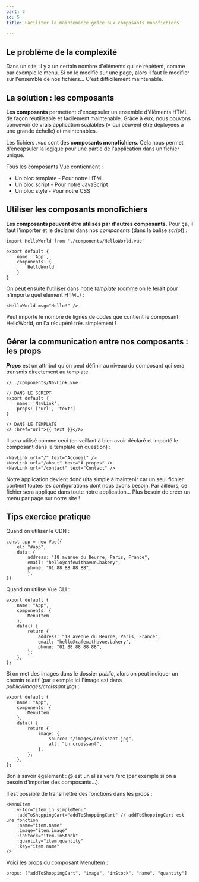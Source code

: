 ```yaml
---
part: 2
id: 5
title: Faciliter la maintenance grâce aux composants monofichiers

---
```

## Le problème de la complexité

Dans un site, il y a un certain nombre d'éléments qui se répètent, comme par exemple le menu. Si on le modifie sur une page, alors il faut le modifier sur l'ensemble de nos fichiers... C'est difficilement maintenable.

## La solution : les composants

**Les composants** permettent d'encapsuler un ensemble d'éléments HTML, de façon réutilisable et facilement maintenable. Grâce à eux, nous pouvons concevoir de vrais application scalables (= qui peuvent être déployées à une grande échelle) et maintenables.

Les fichiers _.vue_ sont des **composants monofichiers**. Cela nous permet d'encapsuler la logique pour une partie de l'application dans un fichier unique.

Tous les composants Vue contiennent :

* Un bloc template - Pour notre HTML
* Un bloc script - Pour notre JavaScript
* Un bloc style - Pour notre CSS

## Utiliser les composants monofichiers

**Les composants peuvent être utilisés par d'autres composants.** Pour ça, il faut l'importer et le déclarer dans nos _components_ (dans la balise _script_) :

    import HelloWorld from './components/HelloWorld.vue'
    
    export default {
        name: 'App',
        components: {
            HelloWorld
        }
    }

On peut ensuite l'utiliser dans notre _template_ (comme on le ferait pour n'importe quel élément HTML) :

    <HelloWorld msg="Hello!" />

Peut importe le nombre de lignes de codes que contient le composant HelloWorld, on l'a récupéré très simplement !

## Gérer la communication entre nos composants : les props

**_Props_** est un attribut qu'on peut définir au niveau du composant qui sera transmis directement au template.

    // ./components/NavLink.vue
    
    // DANS LE SCRIPT
    export default {
    	name: 'NavLink',
    	props: ['url', 'text']
    }
    
    // DANS LE TEMPLATE
    <a :href="url">{{ text }}</a>

Il sera utilisé comme ceci (en veillant à bien avoir déclaré et importé le composant dans le template en question) :

    <NavLink url="/" text="Accueil" />
    <NavLink url="/about" text="À propos" />
    <NavLink url="/contact" text="Contact" />
                

Notre application devient donc ulta simple à maintenir car un seul fichier contient toutes les configurations dont nous avons besoin. Par ailleurs, ce fichier sera appliqué dans toute notre application... Plus besoin de créer un menu par page sur notre site !

## Tips exercice pratique

Quand on utiliser le CDN :

    const app = new Vue({
    	el: "#app",
    	data: {
    	    address: "18 avenue du Beurre, Paris, France",
    	    email: "hello@cafewithavue.bakery",
    	    phone: "01 88 88 88 88",
            },
    })

Quand on utilise Vue CLI :

    export default {
        name: "App",
        components: {
            MenuItem
        },
        data() {
            return {
                address: "18 avenue du Beurre, Paris, France",
                email: "hello@cafewithavue.bakery",
                phone: "01 88 88 88 88",
            };
        },
    };

Si on met des images dans le dossier _public_, alors on peut indiquer un chemin relatif (par exemple ici l'image est dans _public/images/croissant.jpg_) :

    export default {
        name: "App",
        components: {
            MenuItem
        },
        data() {
            return {
                image: {
                    source: "/images/croissant.jpg",
                    alt: "Un croissant",
                },
            };
        },
    };

Bon à savoir également : @ est un alias vers /src (par exemple si on a besoin d'importer des composants...).

Il est possible de transmettre des fonctions dans les props :

    <MenuItem 
        v-for="item in simpleMenu"
        :addToShoppingCart="addToShoppingCart" // addToShoppingCart est une fonction
        :name="item.name"
        :image="item.image"
        :inStock="item.inStock"
        :quantity="item.quantity"
        :key="item.name"
    />

Voici les props du composant MenuItem :

    props: ["addToShoppingCart", "image", "inStock", "name", "quantity"]
